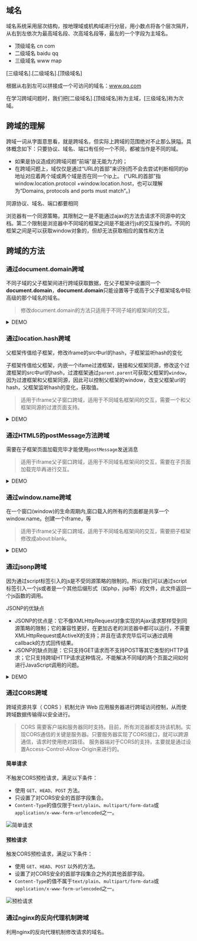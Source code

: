 ## 域名

域名系统采用层次结构，按地理域或机构域进行分层，用小数点将各个层次隔开，从右到左依次为最高域名段、次高域名段等，最左的一个字段为主域名。

* 顶级域名 cn com
* 二级域名 baidu qq
* 三级域名 www map

[三级域名].[二级域名].[顶级域名]

根据从右到左可以拼接成一个可访问的域名：www.qq.com

在学习跨域问题时，我们把[二级域名].[顶级域名]称为主域，[三级域名]称为次域。

## 跨域的理解

跨域一词从字面意思看，就是跨域名，但实际上跨域的范围绝对不止那么狭隘。具体概念如下：只要协议、域名、端口有任何一个不同，都被当作是不同的域。

* 如果是协议造成的跨域问题“前端”是无能为力的；
* 在跨域问题上，域仅仅是通过“URL的首部”来识别而不会去尝试判断相同的ip地址对应着两个域或两个域是否在同一个ip上。
(“URL的首部”指window.location.protocol +window.location.host，也可以理解为“Domains, protocols and ports must match”。)

同源协议、域名、端口都要相同

浏览器有一个同源策略，其限制之一是不能通过ajax的方法去请求不同源中的文档。第二个限制是浏览器中不同域的框架之间是不能进行js的交互操作的。不同的框架之间是可以获取window对象的，但却无法获取相应的属性和方法

## 跨域的方法

### 通过document.domain跨域

不同子域的父子框架间进行跨域获取数据，在父子框架中设置同一个**document.domain**，**document.domain**只能设置等于或高于父子框架域名中较高级的那个域名的域名。

> 修改document.domain的方法只适用于不同子域的框架间的交互。

<details>
<summary>DEMO</summary>

*父框架 test.com：*

```
<iframe src="http://b.test.com:3002/index.html" id="page2" onload="getData()"></iframe>
<script>
    document.domain = 'test.com'; // 设置域名
    window.data = 'some data from page1';
    function getData(){
        var page2Win = document.getElementById('page2').contentWindow; // 获取子窗口的window对象
        console.log(page2Win.data);
    }
</script>
```

*子框架 a.test.com：*

```
<script>
    document.domain = 'test.com'; // 设置和主框架相同的域名
    window.data = 'some data from page2';
    function getData(){
        var page1Win = window.parent; // 获取父窗口的window对象
        console.log(page1Win.data);
    }
    window.onload = getData;
</script>
```
</details>

### 通过location.hash跨域

父框架传值给子框架，修改iframe的src中url的hash，子框架监听hash的变化

子框架传值给父框架，内嵌一个ifame过渡框架，链接和父框架同源，修改这个过渡框架的src中url的hash，过渡框架通过`parent.parent`可获取父框架的`window`，因为过渡框架和父框架同源，因此可以控制父框架的window，改变父框架url的hash，父框架监听hash的变化，获取值。

> 适用于iframe父子窗口跨域，适用于不同域名框架间的交互，需要一个和父框架同源的过渡页面支持。

<details>
<summary>DEMO</summary>

*父框架 test.com/index.html：*

```
<script>
	// 监听子框架传来的值
    function changeData() {
        if (location.hash) {
            console.log(location.hash.slice(1));
        }
    }
    changeData();
    window.addEventListener('hashchange', function (event) {
        changeData();
    });

	// 传值给子框架
    var iframe = document.createElement('iframe');
    iframe.src = 'http://test1.com/index.html#some data from page1';   // 设置子框架hash的值
    document.body.appendChild(iframe);
</script>
```

*子框架 test1.com：*

```
<script>
	// 监听父框架传来的值
    var pEl = document.getElementById('data');
    function changeData() {
        if (location.hash) {
            pEl.innerHTML = location.hash.slice(1);
        }
    }
    changeData();
    window.addEventListener('hashchange', function (event) {
        changeData();
    });

	// 给过渡框架传值
    var iframe = document.createElement('iframe');
    iframe.src = 'http://test.com/proxy.html#some data from page2';   // 设置过渡框架hash的值
    iframe.style.display = 'none';
    document.body.appendChild(iframe);
</script>
```

*过渡框架 test.com/proxy.html：*

```
<script>
    function changeData() {
        if (location.hash) {
            parent.parent.location.hash = location.hash.slice(1); // 通过parent.parent可获取父框架的window
        }
    }
    changeData();
    window.addEventListener('hashchange', function (event) {
        changeData();
    });
</script>
```

</details>

### 通过HTML5的postMessage方法跨域

需要在子框架页面加载完毕才能使用`postMessage`发送消息

> 适用于iframe父子窗口跨域，适用于不同域名框架间的交互，需要在子页面加载完毕再进行交互。

<details>
<summary>DEMO</summary>

*父框架 test.com：*

```
<iframe src="http://test1.com" id="page2"></iframe>
<script>
	// 给子框架传值
    var iframe = document.getElementById('page2');
    iframe.addEventListener('load', function () {
        iframe.contentWindow.postMessage('some data from page1', 'http://test1.com');
    })

	// 监听子框架传来的值
    function changeData(event) {
        var data = event.data;
        var origin = event.origin;
        if(origin = 'http://test.com'){
             console.log(data);
        }
    }
    window.addEventListener('message', changeData);
</script>
```

*子框架 test1.com：*

```
// 监听父框架传来的值
function changeData(event) {
    var data = event.data;
    var origin = event.origin;
    if(origin = 'http://test.com'){
         console.log(data);
    }
}
window.addEventListener('message', changeData);

// 给父框架传值
parent.postMessage('some data from page2', 'http://test.com/index.html');
```

</details>

### 通过window.name跨域

在一个窗口(window)的生命周期内,窗口载入的所有的页面都是共享一个window.name。创建一个iframe，等

> 适用于iframe父子窗口跨域，适用于不同域名框架间的交互，需要把子框架修改成about:blank。

<details>
<summary>DEMO</summary>

*父框架 test.com：*

```
<script>
    var iframe = document.createElement('iframe');
    window.name = 'some data from page1';
    iframe.addEventListener('load', function () {
        if (iframe.src != 'about:blank') {
            iframe.addEventListener('load', function () {
                console.log(iframe.contentWindow.name);
            });
            iframe.src = 'about:blank';
        }
    });
    iframe.src = 'http://test1.com';
    iframe.style.display = 'none';
    document.body.appendChild(iframe);
</script>
```

*子框架 test1.com：*

```
var iframe = document.createElement('iframe');
window.name = 'some data from page2';
iframe.addEventListener('load', function () {
    if (iframe.src != 'about:blank') {
        iframe.addEventListener('load', function () {
            console.log(iframe.contentWindow.name);
        });
        iframe.src = 'about:blank';
    }
});
iframe.src = 'http://test.com';
iframe.style.display = 'none';
document.body.appendChild(iframe);
```

</details>

### 通过jsonp跨域

因为通过script标签引入的js是不受同源策略的限制的。所以我们可以通过script标签引入一个js或者是一个其他后缀形式（如php，jsp等）的文件，此文件返回一个js函数的调用。

JSONP的优缺点
* JSONP的优点是：它不像XMLHttpRequest对象实现的Ajax请求那样受到同源策略的限制；它的兼容性更好，在更加古老的浏览器中都可以运行，不需要XMLHttpRequest或ActiveX的支持；并且在请求完毕后可以通过调用callback的方式回传结果。
* JSONP的缺点则是：它只支持GET请求而不支持POST等其它类型的HTTP请求；它只支持跨域HTTP请求这种情况，不能解决不同域的两个页面之间如何进行JavaScript调用的问题。

<details>
<summary>DEMO</summary>

```
var script = document.createElement('script');
script.type = 'text/javascript';

// 传参并指定回调执行函数为onBack
script.src = 'http://test.com:8080/login?user=admin&callback=onBack';
document.head.appendChild(script);

// 回调执行函数
function onBack(res) {
    alert(JSON.stringify(res));
}
```

</details>

### 通过CORS跨域

跨域资源共享（ CORS ）机制允许 Web 应用服务器进行跨域访问控制，从而使跨域数据传输得以安全进行。

> CORS 需要客户端和服务器同时支持。目前，所有浏览器都支持该机制。实现CORS通信的关键是服务器。只要服务器实现了CORS接口，就可以跨源通信，请求时使用绝对路径。
> 服务器端对于CORS的支持，主要就是通过设置Access-Control-Allow-Origin来进行的。

#### 简单请求

不触发CORS预检请求，满足以下条件：
* 使用 `GET`、`HEAD`、`POST` 方法。
* 只设置了对CORS安全的首部字段集合。
* `Content-Type`的值仅限于`text/plain`、`multipart/form-data`或`application/x-www-form-urlencoded`之一。

![简单请求](https://mdn.mozillademos.org/files/14293/simple_req.png)

#### 预检请求
触发CORS预检请求，满足以下条件：
* 使用 `GET`、`HEAD`、`POST` 以外的方法。
* 设置了对CORS安全的首部字段集合之外的其他首部字段。
* `Content-Type`的值不属于`text/plain`、`multipart/form-data`或`application/x-www-form-urlencoded`之一。

![预检请求](https://mdn.mozillademos.org/files/14289/prelight.png)

### 通过nginx的反向代理机制跨域

利用nginx的反向代理机制修改请求的域名。